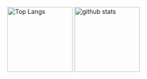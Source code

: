 <p align="left"> 
  <img alt="Top Langs" height="150px" src="https://github-readme-stats-beta-one-98.vercel.app/api/top-langs/?username=yoshinari0822&layout=compact&show_icons=true&theme=onedark" />
  <img alt="github stats" height="150px" src="https://github-readme-stats-beta-one-98.vercel.app/api?username=yoshinari0822&theme=onedark&show_icons=true" />
</p>

